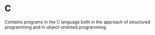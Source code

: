 # C
 Contains programs in the C language both in the approach of structured programming and in object-oriented programming.
